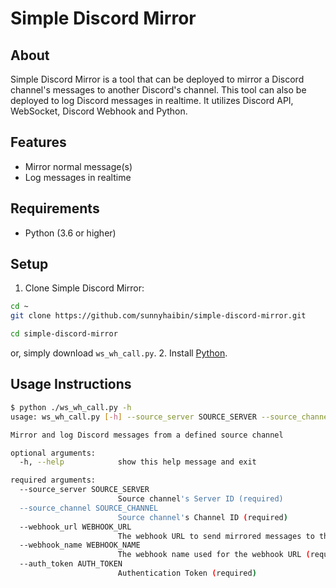 # Simple Discord Mirror## AboutSimple Discord Mirror is a tool that can be deployed to mirror a Discord channel's messages to another Discord's channel. This tool can also be deployed to log Discord messages in realtime. It utilizes Discord API, WebSocket, Discord Webhook and Python.## Features- Mirror normal message(s)- Log messages in realtime## Requirements- Python (3.6 or higher)## Setup1. Clone Simple Discord Mirror:```bashcd ~git clone https://github.com/sunnyhaibin/simple-discord-mirror.gitcd simple-discord-mirror```or, simply download `ws_wh_call.py`.2. Install [Python](https://www.python.org/downloads/).## Usage Instructions```bash$ python ./ws_wh_call.py -husage: ws_wh_call.py [-h] --source_server SOURCE_SERVER --source_channel SOURCE_CHANNEL --webhook_url WEBHOOK_URL --webhook_name WEBHOOK_NAME --auth_token AUTH_TOKENMirror and log Discord messages from a defined source channeloptional arguments:  -h, --help            show this help message and exitrequired arguments:  --source_server SOURCE_SERVER                        Source channel's Server ID (required)  --source_channel SOURCE_CHANNEL                        Source channel's Channel ID (required)  --webhook_url WEBHOOK_URL                        The webhook URL to send mirrored messages to the target channel (required)  --webhook_name WEBHOOK_NAME                        The webhook name used for the webhook URL (required)  --auth_token AUTH_TOKEN                        Authentication Token (required)```